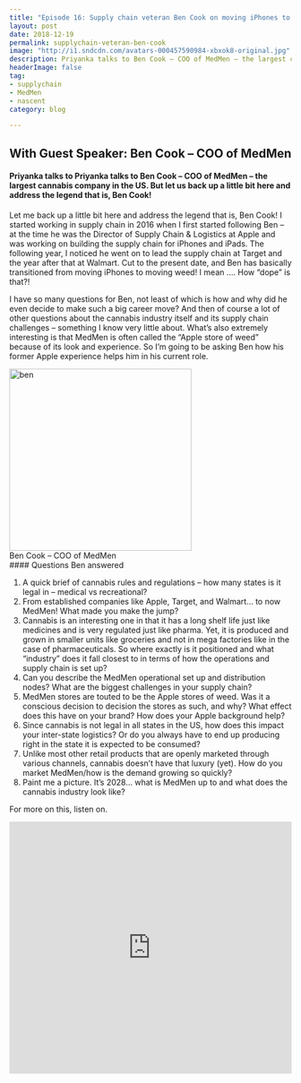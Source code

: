 ```yaml
---
title: "Episode 16: Supply chain veteran Ben Cook on moving iPhones to moving cannabis"
layout: post
date: 2018-12-19
permalink: supplychain-veteran-ben-cook
image: "http://i1.sndcdn.com/avatars-000457590984-xbxok8-original.jpg"
description: Priyanka talks to Ben Cook – COO of MedMen – the largest cannabis company in the US. But let us back up a little bit here and address the legend that is, Ben Cook! 
headerImage: false
tag:
- supplychain
- MedMen
- nascent
category: blog

---
```

## With Guest Speaker: Ben Cook – COO of MedMen

#### Priyanka talks to Priyanka talks to Ben Cook – COO of MedMen – the largest cannabis company in the US. But let us back up a little bit here and address the legend that is, Ben Cook! 

Let me back up a little bit here and address the legend that is, Ben Cook! I started working in supply chain in 2016 when I first started following Ben – at the time he was the Director of Supply Chain & Logistics at Apple and was working on building the supply chain for iPhones and iPads. The following year, I noticed he went on to lead the supply chain at Target and the year after that at Walmart. Cut to the present date, and Ben has basically transitioned from moving iPhones to moving weed! I mean …. How “dope” is that?! 


I have so many questions for Ben, not least of which is how and why did he even decide to make such a big career move? And then of course a lot of other questions about the cannabis industry itself and its supply chain challenges – something I know very little about. What’s also extremely interesting is that MedMen is often called the “Apple store of weed” because of its look and experience. So I’m going to be asking Ben how his former Apple experience helps him in his current role. 

<img src= "https://images.ctfassets.net/1ehd3ycc3wzr/PVLcqLkS4wqKSgguEcy0O/63f4484868ae33d39785b8a6b27d5314/bio-ben-cook.jpg" alt="ben" width="325px">
<div class="caption">
    Ben Cook – COO of MedMen</div>
#### Questions Ben answered

1. A quick brief of cannabis rules and regulations – how many states is it legal in – medical vs recreational?
2. From established companies like Apple, Target, and Walmart…  to now MedMen! What made you make the jump?
3. Cannabis is an interesting one in that it has a long shelf life just like medicines and is very regulated just like pharma. Yet, it is produced and grown in smaller units like groceries and not in mega factories like in the case of pharmaceuticals. So where exactly is it positioned and what “industry” does it fall closest to in terms of how the operations and supply chain is set up? 
4. Can you describe the MedMen operational set up and distribution nodes? What are the biggest challenges in your supply chain?
5. MedMen stores are touted to be the Apple stores of weed. Was it a conscious decision to decision the stores as such, and why? What effect does this have on your brand? How does your Apple background help?
6. Since cannabis is not legal in all states in the US, how does this impact your inter-state logistics? Or do you always have to end up producing right in the state it is expected to be consumed?
7. Unlike most other retail products that are openly marketed through various channels, cannabis doesn’t have that luxury (yet). How do you market MedMen/how is the demand growing so quickly? 
8. Paint me a picture. It’s 2028… what is MedMen up to and what does the cannabis industry look like? 

For more on this, listen on.


<iframe width="100%" height="450" scrolling="no" frameborder="no" allow="autoplay" src="https://w.soundcloud.com/player/?url=https%3A//api.soundcloud.com/tracks/547178091&color=%235ba28e&auto_play=false&hide_related=false&show_comments=true&show_user=true&show_reposts=false&show_teaser=true&visual=true"></iframe>







